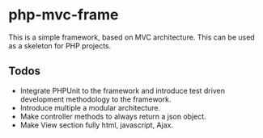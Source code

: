 # php-mvc-frame
This is a simple framework, based on MVC architecture. This can be used as a skeleton for PHP projects.    

## Todos

  * Integrate PHPUnit to the framework and introduce test driven development methodology to the framework. 
  * Introduce multiple a modular architecture. 
  * Make controller methods to always return a json object.
  * Make View section fully html, javascript, Ajax.
